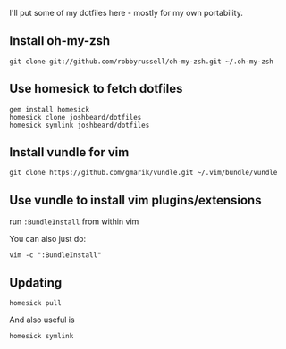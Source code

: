 I'll put some of my dotfiles here - mostly for my own portability.

## Install oh-my-zsh
    git clone git://github.com/robbyrussell/oh-my-zsh.git ~/.oh-my-zsh

## Use homesick to fetch dotfiles
    gem install homesick
    homesick clone joshbeard/dotfiles
    homesick symlink joshbeard/dotfiles

## Install vundle for vim
    git clone https://github.com/gmarik/vundle.git ~/.vim/bundle/vundle

## Use vundle to install vim plugins/extensions
run `:BundleInstall` from within vim

You can also just do:

    vim -c ":BundleInstall"

## Updating
    homesick pull

And also useful is

    homesick symlink
